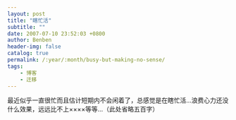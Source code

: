 ```yaml
---
layout: post
title: "瞎忙活"
subtitle: ""
date: 2007-07-10 23:52:03 +0800
author: Benben
header-img: false
catalog: true
permalink: /:year/:month/busy-but-making-no-sense/
tags:
    - 博客
    - 迁移
---
```


最近似乎一直很忙而且估计短期内不会闲着了，总感觉是在瞎忙活...浪费心力还没什么效果，远远比不上××××等等...（此处省略五百字）